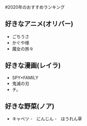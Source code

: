 #2020年のおすすめランキング



## 好きなアニメ(オリバー)

- ごちうさ
- かぐや様
- 魔女の旅々



## 好きな漫画(レイラ)

- SPY×FAMILY
- 鬼滅の刃
- チ。


## 好きな野菜(ノア)

- キャベツ
-　にんじん
-　ほうれん草



